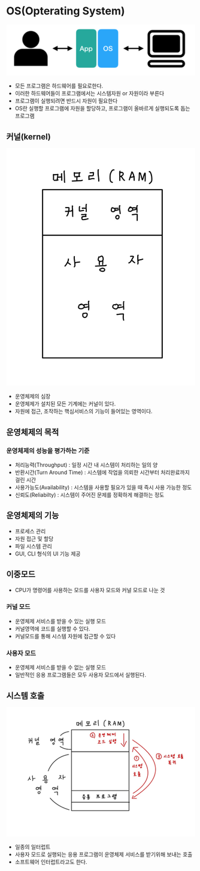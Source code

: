 # OS(Opterating System)
![DP](./img/1.png)
- 모든 프로그램은 하드웨어를 필요로한다.
- 이러한 하드웨어들이 프로그램에서는 시스템자원 or 자원이라 부른다
- 프로그램이 실행되려면 반드시 자원이 필요한다
- OS란 실행할 프로그램에 자원을 할당하고, 프로그램이 올바르게 실행되도록 돕는 프로그램

## 커널(kernel)
![DP](./img/2.png)
- 운영체제의 심장
- 운영체제가 설치된 모든 기계에는 커널이 있다.
- 자원에 접근, 조작하는 핵심서비스의 기능이 들어있는 영역이다.
  
## 운영체제의 목적
### 운영체제의 성능을 평가하는 기준

- 처리능력(Throughput) : 일정 시간 내 시스템이 처리하는 일의 양
- 반환시간(Turn Around Time) : 시스템에 작업을 의뢰한 시간부터 처리완료까지 걸린 시간
- 사용가능도(Availability) : 시스템을 사용할 필요가 있을 때 즉시 사용 가능한 정도
- 신뢰도(Reliabilty) : 시스템이 주어진 문제를 정확하게 해결하는 정도

 ## 운영체제의 기능
- 프로세스 관리
- 자원 접근 및 할당
- 파일 시스템 관리
- GUI, CLI 형식의 UI 기능 제공  

## 이중모드
- CPU가 명령어를 사용하는 모드를 사용자 모드와 커널 모드로 나눈 것
  
### 커널 모드
- 운영체제 서비스를 받을 수 있는 실행 모드
- 커널영역에 코드를 실행할 수 있다.
- 커널모드를 통해 시스템 자원에 접근할 수 있다

### 사용자 모드
- 운영체제 서비스를 받을 수 없는 실행 모드
- 일반적인 응용 프로그램들은 모두 사용자 모드에서 실행된다.

## 시스템 호출
![DP](./img/3.png)
- 일종의 일터럽트
- 사용자 모드로 실행되는 응용 프로그램이 운영체제 서비스를 받기위해 보내는 호출
- 소프트웨어 인터럽트라고도 한다.